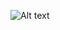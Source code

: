 ![Alt text](https://raw.githubusercontent.com/remirobert/Camembert/master/ressources/CamembertLogo.png "Optional title")
